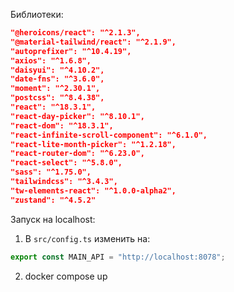 Библиотеки:
```json
"@heroicons/react": "^2.1.3",
"@material-tailwind/react": "^2.1.9",
"autoprefixer": "^10.4.19",
"axios": "^1.6.8",
"daisyui": "^4.10.2",
"date-fns": "^3.6.0",
"moment": "^2.30.1",
"postcss": "^8.4.38",
"react": "^18.3.1",
"react-day-picker": "^8.10.1",
"react-dom": "^18.3.1",
"react-infinite-scroll-component": "^6.1.0",
"react-lite-month-picker": "^1.2.18",
"react-router-dom": "^6.23.0",
"react-select": "^5.8.0",
"sass": "^1.75.0",
"tailwindcss": "^3.4.3",
"tw-elements-react": "^1.0.0-alpha2",
"zustand": "^4.5.2"
```

Запуск на localhost:
1. В `src/config.ts` изменить на:

```ts
export const MAIN_API = "http://localhost:8078";
```

2. docker compose up
